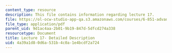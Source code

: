 ```yaml
---
content_type: resource
description: This file contains information regarding lecture 17.
file: https://ol-ocw-studio-app-qa.s3.amazonaws.com/courses/6-851-advanced-data-structures-spring-2012/4a39a1d80d6a531b4c0a1e4bcdf2a724_MIT6_851S12_Lecture17.pdf
file_type: application/pdf
parent_uid: 9d1ac4aa-2b01-9b19-847d-5dfcd274a338
resourcetype: Document
title: Lecture 17- Detailed Description
uid: 4a39a1d8-0d6a-531b-4c0a-1e4bcdf2a724
---
```

